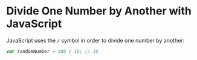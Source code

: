 # Divide One Number by Another with JavaScript

JavaScript uses the `/` symbol in order to divide one number by another:

```js
var randomNumber = 100 / 10; // 10
```
